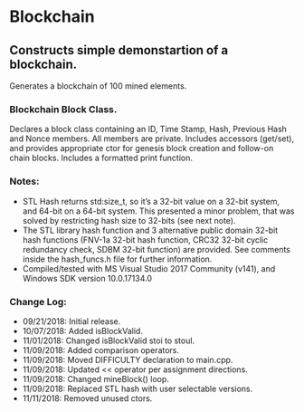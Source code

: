 # Blockchain
## Constructs simple demonstartion of a blockchain.

Generates a blockchain of 100 mined elements.

### Blockchain Block Class.

Declares a block class containing an ID, Time Stamp, Hash, Previous Hash and Nonce members. All members are private. Includes accessors (get/set), and provides appropriate ctor for genesis block creation and follow-on chain blocks. Includes a formatted print function.

### Notes:
* STL Hash returns std:size_t, so it’s a 32-bit value on a 32-bit system, and 64-bit on a 64-bit system. This presented a minor problem, that was solved by restricting hash size to 32-bits (see next note).
* The STL library hash function and 3 alternative public domain 32-bit hash functions (FNV-1a 32-bit hash function, CRC32 32-bit cyclic redundancy check, SDBM 32-bit function) are provided. See comments inside the hash_funcs.h file for further information.
* Compiled/tested with MS Visual Studio 2017 Community (v141), and Windows SDK version 10.0.17134.0

### Change Log:
* 09/21/2018: Initial release.
* 10/07/2018: Added isBlockValid.
* 11/01/2018: Changed isBlockValid stoi to stoul.
* 11/09/2018: Added comparison operators.
* 11/09/2018: Moved DIFFICULTY declaration to main.cpp.
* 11/09/2018: Updated << operator per assignment directions.
* 11/09/2018: Changed mineBlock() loop.
* 11/09/2018: Replaced STL hash with user selectable versions.
* 11/11/2018: Removed unused ctors.
